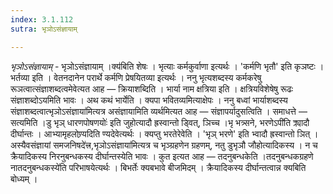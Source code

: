 ```yaml
---
index: 3.1.112
sutra: भृञोऽसंज्ञायाम्

---
```

_भृञोऽसंज्ञायाम्_ - भृञोऽसंज्ञायाम् ।क्य॑बिति शेषः । भृत्याः कर्मकुर्वाणा इत्यर्थः । 'कर्मणि भृतौ' इति कृञष्टः । भर्तव्या इति । वेतनदानेन परार्थे कर्मणि प्रेषयितव्या इत्यर्थः । ननु भृत्यशब्दस्य कर्मकरेषु रूञत्वात्संज्ञाशब्दत्वमेवेत्यत आह —  क्रियाशब्दिति । भार्या नाम क्षत्रिया इति । क्षत्रियविशेषेषु रूढः संज्ञाशब्दोऽयमिति भावः । अथ कथं भार्येति । क्यपा भवितव्यमित्याक्षेपः । ननु बध्वां भार्याशब्दस्य संज्ञाशब्दत्वात्भृञोऽसंज्ञाया॑मित्यत्र असंज्ञायामिति व्यर्थमित्यत आह —  संज्ञापर्यादुसत्विति । समाधत्ते —  सत्यमिति ।डु भृञ् धारणपोषणयोः॑ इति जुहोत्यादौ ह्रस्वान्तो ड्वित्, ञिच्च ।भृ भत्र्सने, भरणेऽपी॑ति क्र्यादौ दीर्घान्तः । आभ्यामृहलोण्र्यदिति ण्यदेवेत्यर्थः । क्यप्तु भरतेरेवेति । 'भृञ् भरणे' इति भ्वादौ ह्रस्वान्तो ञित् । अस्यैवसंज्ञायां समजनिषदे॑त्त्र,भृञोऽसंज्ञाया॑मित्यत्र च भृञ्ग्रहणेन ग्रहणम्, नतु डुभृञौ जौहोत्यादिकस्य । न च क्रैयादिकस्य निरनुबन्धकस्य दीर्घान्तस्येति भावः । कुत इत्यत आह —  तदनुबन्धकेति ।तदनुबन्धकग्रहणे नातदनुबन्धकस्ये॑ति परिभाषयेत्यर्थः । बिभर्तेः क्यबभावे बीजमिदम् । क्रैयादिकस्य दीर्घान्तत्वान्न क्यबिति बोध्यम् । 